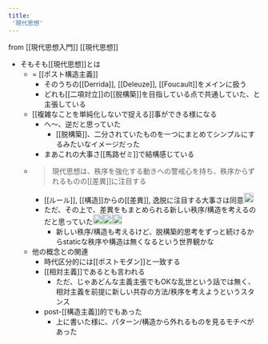```yaml
---
title:
 '現代思想'
---
```


from [[現代思想入門]]
[[現代思想]]
- そもそも[[現代思想]]とは
    - = [[ポスト構造主義]]
        - そのうちの[[Derrida]], [[Deleuze]], [[Foucault]]をメインに扱う
        - どれも[[二項対立]]の[[脱構築]]を目指している点で共通していた、と主張している
    - [[複雑なことを単純化しないで捉える]]事ができる様になる
        - へ〜、逆だと思っていた
            - [[脱構築]]、二分されていたものを一つにまとめてシンプルにするみたいなイメージだった
        - まあこれの大事さ[[馬路ゼミ]]で結構感じている
    - > 現代思想は、秩序を強化する動きへの警戒心を持ち、秩序からずれるものの[[差異]]に注目する
        - [[ルール]], [[構造]]からの[[差異]], 逸脱に注目する大事さは同意<img src='https://scrapbox.io/api/pages/blu3mo-public/blu3mo/icon' alt='blu3mo.icon' height="19.5"/>
        - ただ、その上で、差異をもまとめられる新しい秩序/構造を考えるのだと思っていた<img src='https://scrapbox.io/api/pages/blu3mo-public/blu3mo/icon' alt='blu3mo.icon' height="19.5"/><img src='https://scrapbox.io/api/pages/blu3mo-public/blu3mo/icon' alt='blu3mo.icon' height="19.5"/><img src='https://scrapbox.io/api/pages/blu3mo-public/blu3mo/icon' alt='blu3mo.icon' height="19.5"/>
            - 新しい秩序/構造も考えるけど、脱構築的思考をずっと続けるからstaticな秩序や構造は無くなるという世界観かな
    - 他の概念との関連
        - 時代区分的には[[ポストモダン]]と一致する
        - [[相対主義]]であるとも言われる
            - ただ、じゃあどんな主義主張でもOKな乱世という話では無く、相対主義を前提に新しい共存の方法/秩序を考えようというスタンス
        - post-[[構造主義]]的でもあった
            - 上に書いた様に、パターン/構造から外れるものを見るモチベがあった
